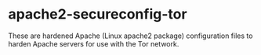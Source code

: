 # apache2-secureconfig-tor
These are hardened Apache (Linux apache2 package) configuration files to harden Apache servers for use with the Tor network. 
